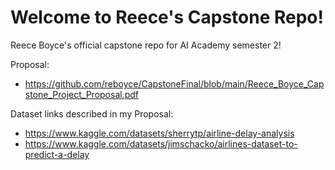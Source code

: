# Welcome to Reece's Capstone Repo!
Reece Boyce's official capstone repo for AI Academy semester 2!

Proposal:
* https://github.com/reboyce/CapstoneFinal/blob/main/Reece_Boyce_Capstone_Project_Proposal.pdf

Dataset links described in my Proposal:
* https://www.kaggle.com/datasets/sherrytp/airline-delay-analysis
* https://www.kaggle.com/datasets/jimschacko/airlines-dataset-to-predict-a-delay
